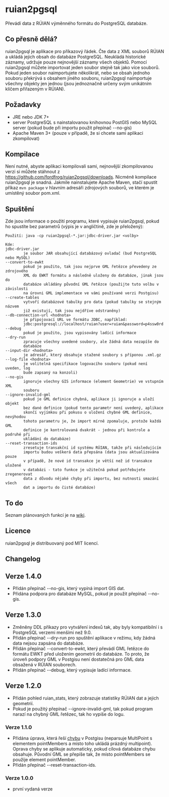 # ruian2pgsql

Převádí data z RÚIAN výměnného formátu do PostgreSQL databáze.

## Co přesně dělá?

ruian2pgsql je aplikace pro příkazový řádek. Čte data z XML souborů RÚIAN a
ukládá jejich obsah do databáze PostgreSQL. Neukládá historické záznamy, udržuje
pouze nejnovější záznamy všech objektů. Pomocí ruian2pgsql můžete importovat
jeden soubor stejně tak jako více souborů. Pokud jeden soubor naimportujete
několikrát, nebo se obsah jednoho souboru překrývá s obsahem jiného souboru,
ruian2pgsql naimportuje všechny objekty jen jednou (jsou jednoznačně určeny svým
unikátním klíčem přiřazeným v RÚIAN).

## Požadavky

* JRE nebo JDK 7+
* server PostgreSQL s nainstalovanou knihovnou PostGIS nebo MySQL server (pokud
  bude při importu použit přepínač --no-gis)
* Apache Maven 3+ (pouze v případě, že si chcete sami aplikaci zkompilovat)

## Kompilace

Není nutné, abyste aplikaci kompilovali sami, nejnovější zkompilovanou verzi si
můžete stáhnout z https://github.com/fordfrog/ruian2pgsql/downloads. Nicméně
kompilace ruian2pgsql je snadná. Jakmile nainstalujete Apache Maven, stačí
spustit příkaz `mvn package` v hlavním adresáři zdrojových souborů, ve kterém je
umístěný soubor pom.xml.

## Spuštění

Zde jsou informace o použití programu, které vypisuje ruian2pgsql, pokud ho
spustíte bez parametrů (výpis je v angličtině, zde je přeložený):

    Použití: java -cp ruian2pgsql-*.jar:jdbc-driver.jar <volby>

    Kde:
    jdbc-driver.jar
            je soubor JAR obsahující databázový ovladač (bud PostgreSQL nebo MySQL)
    --convert-to-ewkt
            pokud je použito, tak jsou nejprve GML řetězce převedeny ze zdrojového
            XML do EWKT formátu a následně uloženy do databáze, jinak jsou do
            databáze ukládány původní GML řetězce (použijte tuto volbu v závislosti
            na úrovni GML implementace ve vámi používané verzi Postgisu)
    --create-tables
            vytvoří databázové tabulky pro data (pokud tabulky se stejným názvem
            již existují, tak jsou nejdříve odstraněny)
    --db-connection-url <hodnota>
            je připojovací URL ve formátu JDBC, například:
            jdbc:postgresql://localhost/ruian?user=ruian&password=p4ssw0rd
    --debug
            pokud je použito, jsou vypisovány ladící informace
    --dry-run
            zpracuje všechny uvedené soubory, ale žádná data nezapíše do
            databáze
    --input-dir <hodnota>
            je adresář, který obsahuje stažené soubory s příponou .xml.gz
    --log-file <hodnota>
            je volitelná specifikace logovacího souboru (pokud není uveden, log
            bude zapsaný na konzoli)
    --no-gis
            ignoruje všechny GIS informace (element Geometrie) ve vstupním XML
            souboru
    --ignore-invalid-gml
            pokud je GML definice chybná, aplikace ji ignoruje a uloží objekt
            bez dané definice (pokud tento parametr není uvedený, aplikace
            skončí vyjímkou při pokusu o uložení chybné GML definice, nevýhodou
            tohoto parametru je, že import mírně zpomaluje, protože každá GML
            definice je kontrolovaná dvakrát - jednou při kontrole a podruhé při
            ukládání do databáze)
    --reset-transaction-ids
            zresetuje transakční id systému RÚIAN, takže při následujícím
            importu budou veškerá data přepsána (data jsou aktualizována pouze
            v případě, že nové id transakce je větší než id transakce uložené
            v databázi - tato funkce je užitečná pokud potřebujete zregenerovat
            data z důvodu nějaké chyby při importu, bez nutnosti smazání všech
            dat a importu do čisté databáze)

## To do

Seznam plánovaných funkcí je na [wiki](https://github.com/fordfrog/ruian2pgsql/wiki).

## Licence

ruian2pgsql je distribuovaný pod MIT licencí.

## Changelog

## Verze 1.4.0

* Přidán přepínač --no-gis, který vypíná import GIS dat.
* Přidána podpora pro databáze MySQL, pokud je použit přepínač --no-gis.

## Verze 1.3.0

* Změněny DDL příkazy pro vytváření indexů tak, aby byly kompatibilní i s
  PostgreSQL verzemi menšími než 9.0.
* Přidán přepínač --dry-run pro spuštění aplikace v režimu, kdy žádná data
  nejsou zapsána do databáze.
* Přidán přepínač --convert-to-ewkt, který převádí GML řetězce do formátu EWKT
  před uložením geometrií do databáze. To proto, že úroveň podpory GML v
  Postgisu není dostatečná pro GML data obsažená v RÚIAN souborech.
* Přidán přepínač --debug, který vypisuje ladící informace.

## Verze 1.2.0

* Přidán pohled ruian_stats, který zobrazuje statistiky RÚIAN dat a jejich
  geometrií.
* Pokud je použitý přepínač --ignore-invalid-gml, tak pokud program narazí na
  chybný GML řetězec, tak ho vypíše do logu.

### Verze 1.1.0

* Přidána úprava, která řeší [chybu](http://trac.osgeo.org/postgis/ticket/1928)
  v Postgisu (neparsuje MultiPoint s elementem pointMembers a místo toho ukládá
  prázdný multipoint). Oprava chyby se aplikuje automaticky, pokud cílová
  databáze chybu obsahuje. Původní GML se přepíše tak, že místo pointMembers se
  použije element pointMember.
* Přidán přepínač --reset-transaction-ids.

### Verze 1.0.0

* první vydaná verze